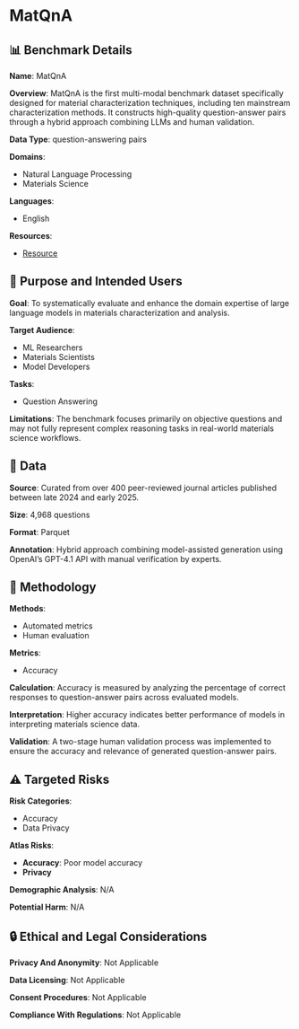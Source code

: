 # MatQnA

## 📊 Benchmark Details

**Name**: MatQnA

**Overview**: MatQnA is the first multi-modal benchmark dataset specifically designed for material characterization techniques, including ten mainstream characterization methods. It constructs high-quality question-answer pairs through a hybrid approach combining LLMs and human validation.

**Data Type**: question-answering pairs

**Domains**:
- Natural Language Processing
- Materials Science

**Languages**:
- English

**Resources**:
- [Resource](https://huggingface.co/datasets/richardhzgg/matQnA)

## 🎯 Purpose and Intended Users

**Goal**: To systematically evaluate and enhance the domain expertise of large language models in materials characterization and analysis.

**Target Audience**:
- ML Researchers
- Materials Scientists
- Model Developers

**Tasks**:
- Question Answering

**Limitations**: The benchmark focuses primarily on objective questions and may not fully represent complex reasoning tasks in real-world materials science workflows.

## 💾 Data

**Source**: Curated from over 400 peer-reviewed journal articles published between late 2024 and early 2025.

**Size**: 4,968 questions

**Format**: Parquet

**Annotation**: Hybrid approach combining model-assisted generation using OpenAI’s GPT-4.1 API with manual verification by experts.

## 🔬 Methodology

**Methods**:
- Automated metrics
- Human evaluation

**Metrics**:
- Accuracy

**Calculation**: Accuracy is measured by analyzing the percentage of correct responses to question-answer pairs across evaluated models.

**Interpretation**: Higher accuracy indicates better performance of models in interpreting materials science data.

**Validation**: A two-stage human validation process was implemented to ensure the accuracy and relevance of generated question-answer pairs.

## ⚠️ Targeted Risks

**Risk Categories**:
- Accuracy
- Data Privacy

**Atlas Risks**:
- **Accuracy**: Poor model accuracy
- **Privacy**

**Demographic Analysis**: N/A

**Potential Harm**: N/A

## 🔒 Ethical and Legal Considerations

**Privacy And Anonymity**: Not Applicable

**Data Licensing**: Not Applicable

**Consent Procedures**: Not Applicable

**Compliance With Regulations**: Not Applicable
